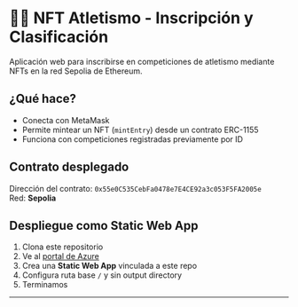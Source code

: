 # 🏃‍♂️ NFT Atletismo - Inscripción y Clasificación

Aplicación web para inscribirse en competiciones de atletismo mediante NFTs en la red Sepolia de Ethereum.

## ¿Qué hace?

- Conecta con MetaMask
- Permite mintear un NFT (`mintEntry`) desde un contrato ERC-1155
- Funciona con competiciones registradas previamente por ID

## Contrato desplegado

Dirección del contrato: `0x55e0C535CebFa0478e7E4CE92a3c053F5FA2005e`  
Red: **Sepolia** 

## Despliegue como Static Web App

1. Clona este repositorio
2. Ve al [portal de Azure](https://portal.azure.com)
3. Crea una **Static Web App** vinculada a este repo
4. Configura ruta base `/` y sin output directory
5. Terminamos

---
